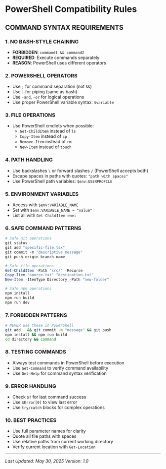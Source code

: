 # PowerShell Compatibility Rules

## COMMAND SYNTAX REQUIREMENTS

### 1. NO BASH-STYLE CHAINING
- **FORBIDDEN**: `command1 && command2`
- **REQUIRED**: Execute commands separately
- **REASON**: PowerShell uses different operators

### 2. POWERSHELL OPERATORS
- Use `;` for command separation (not `&&`)
- Use `|` for piping (same as bash)
- Use `-and`, `-or` for logical operations
- Use proper PowerShell variable syntax: `$variable`

### 3. FILE OPERATIONS
- Use PowerShell cmdlets when possible:
  - `Get-ChildItem` instead of `ls`
  - `Copy-Item` instead of `cp`
  - `Remove-Item` instead of `rm`
  - `New-Item` instead of `touch`

### 4. PATH HANDLING
- Use backslashes `\` or forward slashes `/` (PowerShell accepts both)
- Escape spaces in paths with quotes: `"path with spaces"`
- Use PowerShell path variables: `$env:USERPROFILE`

### 5. ENVIRONMENT VARIABLES
- Access with `$env:VARIABLE_NAME`
- Set with `$env:VARIABLE_NAME = "value"`
- List all with `Get-ChildItem env:`

### 6. SAFE COMMAND PATTERNS
```powershell
# Safe git operations
git status
git add "specific-file.tsx"
git commit -m "descriptive message"
git push origin branch-name

# Safe file operations
Get-ChildItem -Path "src/" -Recurse
Copy-Item "source.txt" "destination.txt"
New-Item -ItemType Directory -Path "new-folder"

# Safe npm operations
npm install
npm run build
npm run dev
```

### 7. FORBIDDEN PATTERNS
```bash
# NEVER use these in PowerShell
git add . && git commit -m "message" && git push
npm install && npm run build
cd directory && command
```

### 8. TESTING COMMANDS
- Always test commands in PowerShell before execution
- Use `Get-Command` to verify command availability
- Use `Get-Help` for command syntax verification

### 9. ERROR HANDLING
- Check `$?` for last command success
- Use `$Error[0]` to view last error
- Use `try/catch` blocks for complex operations

### 10. BEST PRACTICES
- Use full parameter names for clarity
- Quote all file paths with spaces
- Use relative paths from current working directory
- Verify current location with `Get-Location`

---
*Last Updated: May 30, 2025*
*Version: 1.0*
